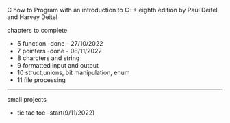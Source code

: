 C how to Program with an introduction to C++ eighth edition by Paul Deitel and Harvey Deitel

chapters to complete
- 5 function -done - 27/10/2022
- 7 pointers -done - 08/11/2022
- 8 charcters and string
- 9 formatted input and output
- 10 struct,unions, bit manipulation, enum
- 11 file processing
--------------------------------------------------
small projects
- tic tac toe -start(9/11/2022)
